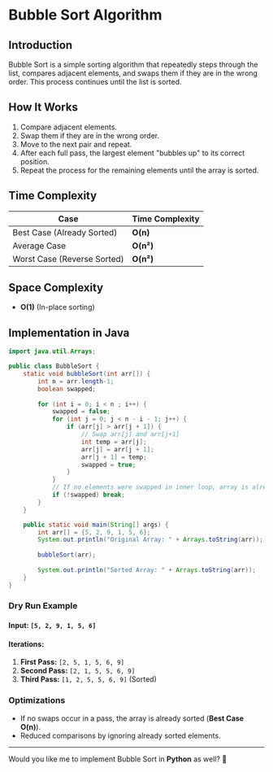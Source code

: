# Bubble Sort Algorithm

## **Introduction**
Bubble Sort is a simple sorting algorithm that repeatedly steps through the list, compares adjacent elements, and swaps them if they are in the wrong order. This process continues until the list is sorted.

## **How It Works**
1. Compare adjacent elements.
2. Swap them if they are in the wrong order.
3. Move to the next pair and repeat.
4. After each full pass, the largest element "bubbles up" to its correct position.
5. Repeat the process for the remaining elements until the array is sorted.

## **Time Complexity**
| Case | Time Complexity |
|------|----------------|
| Best Case (Already Sorted) | **O(n)** |
| Average Case | **O(n²)** |
| Worst Case (Reverse Sorted) | **O(n²)** |

## **Space Complexity**
- **O(1)** (In-place sorting)

## **Implementation in Java**
```java
import java.util.Arrays;

public class BubbleSort {
    static void bubbleSort(int arr[]) {
        int n = arr.length-1;
        boolean swapped;
        
        for (int i = 0; i < n ; i++) {
            swapped = false;
            for (int j = 0; j < n - i - 1; j++) {
                if (arr[j] > arr[j + 1]) {
                    // Swap arr[j] and arr[j+1]
                    int temp = arr[j];
                    arr[j] = arr[j + 1];
                    arr[j + 1] = temp;
                    swapped = true;
                }
            }
            // If no elements were swapped in inner loop, array is already sorted
            if (!swapped) break;
        }
    }

    public static void main(String[] args) {
        int arr[] = {5, 2, 9, 1, 5, 6};
        System.out.println("Original Array: " + Arrays.toString(arr));
        
        bubbleSort(arr);
        
        System.out.println("Sorted Array: " + Arrays.toString(arr));
    }
}

```



### **Dry Run Example**
#### **Input:** `[5, 2, 9, 1, 5, 6]`
#### **Iterations:**
1. **First Pass:** `[2, 5, 1, 5, 6, 9]`
2. **Second Pass:** `[2, 1, 5, 5, 6, 9]`
3. **Third Pass:** `[1, 2, 5, 5, 6, 9]` (Sorted)

### **Optimizations**
- If no swaps occur in a pass, the array is already sorted (**Best Case O(n)**).
- Reduced comparisons by ignoring already sorted elements.

---

Would you like me to implement Bubble Sort in **Python** as well? 🚀

